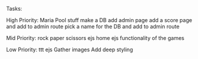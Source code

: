 Tasks:

High Priority:
    Maria Pool stuff
    make a DB
    add admin page
    add a score page and add to admin route
    pick a name for the DB and add to admin route


Mid Priority:
    rock paper scissors ejs
    home ejs
    functionality of the games

Low Priority:
    ttt ejs
    Gather images
    Add deep styling






